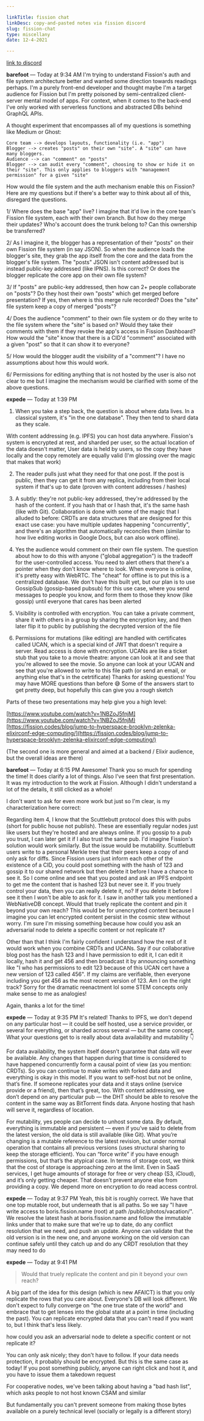 ```yaml
---

linkTitle: fission chat
linkDesc: copy-and-pasted notes via fission discord
slug: fission-chat
type: miscellany
date: 12-4-2021

---
```


[link to discord](https://discord.com/channels/478735028319158273/594622295910121482/912395579668185118)

**barefoot** — Today at 9:34 AM
I'm trying to understand Fission's auth and file system architecture better and wanted some direction towards readings perhaps. I'm a purely front-end developer and thought maybe I'm a target audience for Fission but I'm pretty poisoned by semi-centralized client-server mental model of apps. For context, when it comes to the back-end I've only worked with serverless functions and abstracted DBs behind GraphQL APIs.

A thought experiment that encompasses all of my questions is something like Medium or Ghost:

```
Core team --> develops layouts, functionality (i.e. "app")
Blogger --> creates "posts" on their own "site". A "site" can have many bloggers.
Audience --> can "comment" on "posts"
Blogger --> can audit every "comment", choosing to show or hide it on their "site". This only applies to bloggers with "management permission" for a given "site"
```

How would the file system and the auth mechanism enable this on Fission? Here are my questions but if there's a better way to think about all of this, disregard the questions.

1/ Where does the base "app" live? I imagine that it'd live in the core team's Fission file system, each with their own branch. But how do they merge their updates? Who's account does the trunk belong to? Can this ownership be transferred?

2/ As I imagine it, the blogger has a representation of their "posts" on their own Fission file system (in say JSON). So when the audience loads the blogger's site, they grab the app itself from the core and the data from the blogger's file system. The "posts" JSON isn't content addressed but is instead public-key addressed (like IPNS). Is this correct? Or does the blogger replicate the core app on their own file system?

3/ If "posts" are public-key addressed, then how can 2+ people collaborate on "posts"? Do they host their own "posts" which get merged before presentation? If yes, then where is this merge rule recorded? Does the "site" file system keep a copy of merged "posts"?

4/ Does the audience "comment" to their own file system or do they write to the file system where the "site" is based on? Would they take their comments with them if they revoke the app's access in Fission Dashboard? How would the "site" know that there is a CID'd "comment" associated with a given "post" so that it can show it to everyone?

5/ How would the blogger audit the visibility of a "comment"? I have no assumptions about how this would work.

6/ Permissions for editing anything that is not hosted by the user is also not clear to me but I imagine the mechanism would be clarified with some of the above questions. 

**expede** — Today at 1:39 PM
1. When you take a step back, the question is about where data lives. In a classical system, it's "in the one database". They then tend to shard data as they scale.

With content addressing (e.g. IPFS) you can host data anywhere. Fission's system is encrypted at rest, and sharded per user, so the actual location of the data doesn't matter,  User data is held by users, so the copy they have locally and the copy remotely are equally valid (I'm glossing over the magic that makes that work)

2. The reader pulls just what they need for that one post. If the post is public, then they can get it from any replica, including from their local system if that's up to date (proven with content addresses / hashes)

3. A subtly: they're not public-key addressed, they're addressed by the hash of the content. If you hash that or I hash that, it's the same hash (like with Git). Collaboration is done with some of the magic that I alluded to before: CRDTs are data structures that are designed for this exact use case: you have multiple updates happening "concurrently", and there's an algorithm that automatically reconciles them (similar to how live editing works in Google Docs, but can also work offline).

4. Yes the audience would comment on their own file system. The question about how to do this with anyone ("global aggregation") is the tradeoff for the user-controlled access. You need to alert others that there's a pointer when they don't know where to look. When everyone is online, it's pretty easy with WebRTC. The "cheat" for offline is to put this is a centralized database. We don't have this built yet, but our plan is to use GossipSub (gossip-based pubsub) for this use case, where you send messages to people you know, and form them to those they know (like gossip) until everyone that cares has been alerted
5. Visibility is controlled with encryption. You can take a private comment, share it with others in a group by sharing the encryption key, and then later flip it to public by publishing the decrypted version of the file 
6. Permissions for mutations (like editing) are handled with certificates called UCAN, which is a special kind of JWT that doesn't require a server. Read access is done with encryption. UCANs are like a ticket stub that you take to a movie theatre: anyone can look at it and see that you're allowed to see the movie. So anyone can look at your UCAN and see that you're allowed to write to this file path (or send an email, or anything else that's in the cetrtificate)
Thanks for asking questions! You may have MORE questions than before 😅 Some of the answers start to get pretty deep, but hopefully this can give you a rough sketch

Parts of these two presentations may help give you a high level: 

[https://www.youtube.com/watch?v=1NBZoJ5fnjM](https://www.youtube.com/watch?v=1NBZoJ5fnjM)
[https://fission.codes/blog/jump-to-hyperspace-brooklyn-zelenka-elixirconf-edge-computing/](https://fission.codes/blog/jump-to-hyperspace-brooklyn-zelenka-elixirconf-edge-computing/)

(The second one is more general and aimed at a backend / Elixir audience, but the overall ideas are there)

**barefoot** — Today at 6:15 PM
Awesome! Thank you so much for spending the time! It does clarify a lot of things. Also I've seen that first presentation. It was my introduction to the work at Fission. Although I didn't understand a lot of the details, it still clicked as a whole!

I don't want to ask for even more work but just so I'm clear, is my characterization here correct:

Regarding item 4, I know that the Scuttlebutt protocol does this with pubs (short for public house not publish). These are essentially regular nodes just like users but they're hosted and are always online. If you gossip to a pub you trust, I can later get it if I also trust the same pub. I'd imagine Fission's solution would work similarly. But the issue would be mutability. Scuttlebutt users write to a personal Merkle tree that their peers keep a copy of and only ask for diffs. Since Fission users just inform each other of the existence of a CID, you could post something with the hash of 123 and gossip it to our shared network but then delete it before I have a chance to see it. So I come online and see that you posted and ask an IPFS endpoint to get me the content that is hashed 123 but never see it. If you truely control your data, then you can really delete it, no? If you delete it before I see it then I won't be able to ask for it. I saw in another talk you mentioned a WebNativeDB concept. Would that truely replicate the content and pin it beyond your own reach? This would be for unencrypted content because I imagine you can let encrypted content persist in the cosmic stew without worry. I'm sure I'm missing something because how could you ask an adversarial node to delete a specific content or not replicate it?

Other than that I think I'm fairly confident I understand how the rest of it would work when you combine CRDTs and UCANs. Say if our collaborative blog post has the hash 123 and I have permission to edit it, I can edit it locally, hash it and get 456 and then broadcast it by announcing something like "I who has permissions to edit 123 because of this UCAN cert have a new version of 123 called 456". If my claims are verifiable, then everyone including you get 456 as the most recent version of 123. Am I on the right track? Sorry for the dramatic reenactment lol some STEM concepts only make sense to me as analogies!

Again, thanks a lot for the time!

**expede** — Today at 9:35 PM
It's related! Thanks to IPFS, we don’t depend on any particular host — it could be self hosted, use a service provider, or several for everything, or sharded across several — but the same concept. What your questions get to is really about data availability and mutability 👇 

For data availability, the system itself doesn’t guarantee that data will ever be available. Any changes that happen during that time is considered to have happened concurrently form a causal point of view (as you mention: CRDTs). So you can continue to make writes with forked data and everything is okay in this model. If you want to self-host but not be online, that’s fine. If someone replicates your data and it stays online (service provide or a friend), then that’s great, too. With content addressing, we don’t depend on any particular pub — the DHT should be able to resolve the content in the same way as BitTorrent finds data. Anyone hosting that hash will serve it, regardless of location.

For mutability, yes people can decide to unhost some data. By default, everything is immutable and persistent — even if you’ve said to delete from the latest version, the old data is still available (like Git). What you’re changing is a mutable reference to the latest revision, but under normal operation that contains all previous versions (uses structural sharing to keep the storage efficient). You can “force write” if you have enough permissions, but that’s the atypical case. In terms of storage cost, we think that the cost of storage is approaching zero at the limit. Even in SaaS services, I get huge amounts of storage for free or very cheap (S3, iCloud), and it’s only getting cheaper. That doesn’t prevent anyone else from providing a copy. We depend more on encryption to do read access control. 

**expede** — Today at 9:37 PM
Yeah, this bit is roughly correct. We have that one top mutable root, but underneath that is all paths. So we say "I have write access to boris.fission.name (root) at path /public/photos/vacation/". We resolve the latest hash at boris.fission.name and follow the immutable links under that to make sure that we're up to date, do any conflict resolution that we need, and push an update. Anyone can validate that the old version is in the new one, and anyone working on the old version can continue safely until they catch up and do any CRDT resolution that they may need to do 

**expede** — Today at 9:41 PM
> Would that truely replicate the content and pin it beyond your own reach?

A big part of the idea for this design (which is new AFAICT) is that you only replicate the rows that you care about. Everyone's DB will look different. We don't expect to fully converge on "the one true state of the world" and embrace that to get lenses into the global state at a point in time (including the past). You can replicate encrypted data that you can't read if you want to, but I think that's less likely.

how could you ask an adversarial node to delete a specific content or not replicate it?

You can only ask nicely; they don't have to follow. If your data needs protection, it probably should be encrypted. But this is the same case as today! If you post something publicly, anyone can right click and host it, and you have to issue them a takedown request

For cooperative nodes, we've been talking about having a "bad hash list", which asks people to not host known CSAM and similar

But fundamentally you can't prevent someone from making those bytes available on a purely technical level (socially or legally is a different story) 

